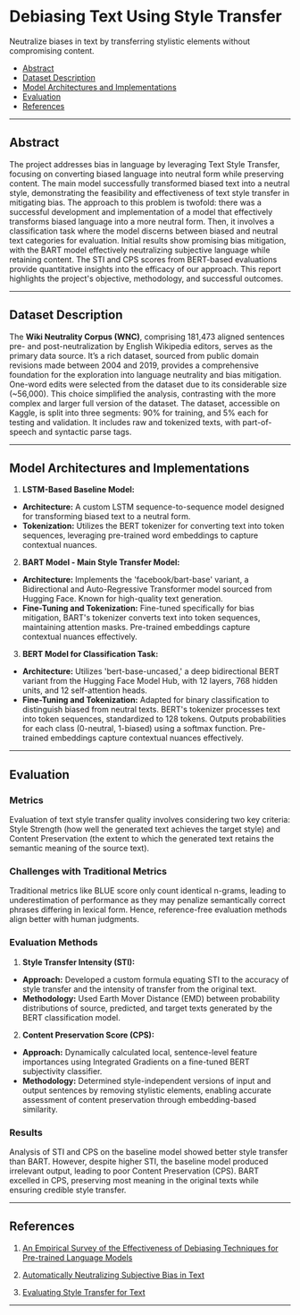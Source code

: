 # Debiasing Text Using Style Transfer
Neutralize biases in text by transferring stylistic elements without compromising content.

- [Abstract](#abstract)
- [Dataset Description](#dataset-description)
- [Model Architectures and Implementations](#model-architectures-and-implementations)
- [Evaluation](#evaluation)
- [References](#references)

***

## Abstract

The project addresses bias in language by leveraging Text Style Transfer, focusing on converting biased language into neutral form while preserving content. The main model successfully transformed biased text into a neutral style, demonstrating the feasibility and effectiveness of text style transfer in mitigating bias. The approach to this problem is twofold: there was a successful development and implementation of a model that effectively transforms biased language into a more neutral form. Then, it involves a classification task where the model discerns between biased and neutral text categories for evaluation. Initial results show promising bias mitigation, with the BART model effectively neutralizing subjective language while retaining content. The STI and CPS scores from BERT-based evaluations provide quantitative insights into the efficacy of our approach. This report highlights the project's objective, methodology, and successful outcomes.

***

## Dataset Description

The **Wiki Neutrality Corpus (WNC)**, comprising 181,473 aligned sentences pre- and post-neutralization by English Wikipedia editors, serves as the primary data source. It’s a rich dataset, sourced from public domain revisions made between 2004 and 2019, provides a comprehensive foundation for the exploration into language neutrality and bias mitigation. One-word edits were selected from the dataset due to its considerable size (~56,000). This choice simplified the analysis, contrasting with the more complex and larger full version of the dataset. The dataset, accessible on Kaggle, is split into three segments: 90% for training, and 5% each for testing and validation. It includes raw and tokenized texts, with part-of-speech and syntactic parse tags.

***

## Model Architectures and Implementations

  1. **LSTM-Based Baseline Model:**

  - **Architecture:** A custom LSTM sequence-to-sequence model designed for transforming biased text to a neutral form.
  - **Tokenization:** Utilizes the BERT tokenizer for converting text into token sequences, leveraging pre-trained word embeddings to capture contextual nuances.

  2. **BART Model - Main Style Transfer Model:**

  - **Architecture:** Implements the 'facebook/bart-base' variant, a Bidirectional and Auto-Regressive Transformer model sourced from Hugging Face. Known for high-quality text generation.
  - **Fine-Tuning and Tokenization:** Fine-tuned specifically for bias mitigation, BART's tokenizer converts text into token sequences, maintaining attention masks. Pre-trained embeddings capture contextual nuances effectively.

  3. **BERT Model for Classification Task:**

  - **Architecture:** Utilizes 'bert-base-uncased,' a deep bidirectional BERT variant from the Hugging Face Model Hub, with 12 layers, 768 hidden units, and 12 self-attention heads.
  - **Fine-Tuning and Tokenization:** Adapted for binary classification to distinguish biased from neutral texts. BERT's tokenizer processes text into token sequences, standardized to 128 tokens. Outputs probabilities for each class (0-neutral, 1-biased) using a softmax function. Pre-trained embeddings capture contextual nuances effectively.

***

## Evaluation

### Metrics
Evaluation of text style transfer quality involves considering two key criteria: Style Strength (how well the generated text achieves the target style) and Content Preservation (the extent to which the generated text retains the semantic meaning of the source text).

### Challenges with Traditional Metrics
Traditional metrics like BLUE score only count identical n-grams, leading to underestimation of performance as they may penalize semantically correct phrases differing in lexical form. Hence, reference-free evaluation methods align better with human judgments.

### Evaluation Methods

  1. **Style Transfer Intensity (STI):**

  - **Approach:** Developed a custom formula equating STI to the accuracy of style transfer and the intensity of transfer from the original text.
  - **Methodology:** Used Earth Mover Distance (EMD) between probability distributions of source, predicted, and target texts generated by the BERT classification model.

  2. **Content Preservation Score (CPS):**
  
  - **Approach:** Dynamically calculated local, sentence-level feature importances using Integrated Gradients on a fine-tuned BERT subjectivity classifier.
  - **Methodology:** Determined style-independent versions of input and output sentences by removing stylistic elements, enabling accurate assessment of content preservation through embedding-based similarity.

### Results
Analysis of STI and CPS on the baseline model showed better style transfer than BART. However, despite higher STI, the baseline model produced irrelevant output, leading to poor Content Preservation (CPS). BART excelled in CPS, preserving most meaning in the original texts while ensuring credible style transfer.

***

## References

1. [An Empirical Survey of the Effectiveness of Debiasing Techniques for
Pre-trained Language Models](https://arxiv.org/pdf/2110.08527.pdf)

2. [Automatically Neutralizing Subjective Bias in Text](https://arxiv.org/pdf/1911.09709.pdf)

3. [Evaluating Style Transfer for Text](https://arxiv.org/pdf/1904.02295.pdf)

***
